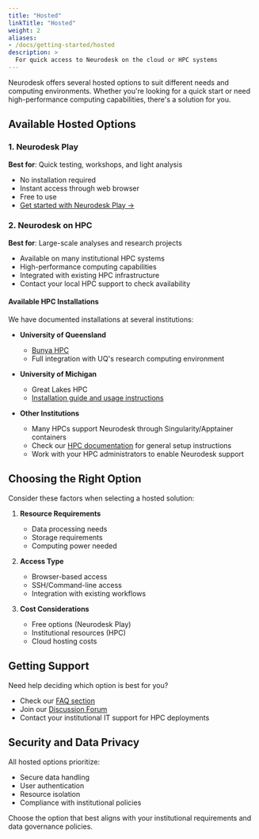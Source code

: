 ```yaml
---
title: "Hosted"
linkTitle: "Hosted"
weight: 2
aliases: 
- /docs/getting-started/hosted
description: >
  For quick access to Neurodesk on the cloud or HPC systems
---
```


Neurodesk offers several hosted options to suit different needs and computing environments. Whether you're looking for a quick start or need high-performance computing capabilities, there's a solution for you.

## Available Hosted Options

### 1. Neurodesk Play
**Best for**: Quick testing, workshops, and light analysis
- No installation required
- Instant access through web browser
- Free to use
- [Get started with Neurodesk Play →](/getting-started/hosted/play)

### 2. Neurodesk on HPC
**Best for**: Large-scale analyses and research projects
- Available on many institutional HPC systems
- High-performance computing capabilities
- Integrated with existing HPC infrastructure
- Contact your local HPC support to check availability

#### Available HPC Installations
We have documented installations at several institutions:

- **University of Queensland**
  - [Bunya HPC](/getting-started/hosted/bunya/)
  - Full integration with UQ's research computing environment

- **University of Michigan**
  - Great Lakes HPC
  - [Installation guide and usage instructions](/getting-started/neurocommand/linux-and-hpc/#greatlakes---university-of-michigan)

- **Other Institutions**
  - Many HPCs support Neurodesk through Singularity/Apptainer containers
  - Check our [HPC documentation](/getting-started/neurocommand/linux-and-hpc/) for general setup instructions
  - Work with your HPC administrators to enable Neurodesk support


## Choosing the Right Option

Consider these factors when selecting a hosted solution:

1. **Resource Requirements**
   - Data processing needs
   - Storage requirements
   - Computing power needed

2. **Access Type**
   - Browser-based access
   - SSH/Command-line access
   - Integration with existing workflows

3. **Cost Considerations**
   - Free options (Neurodesk Play)
   - Institutional resources (HPC)
   - Cloud hosting costs

## Getting Support

Need help deciding which option is best for you?
- Check our [FAQ section](/docs/overview/faq)
- Join our [Discussion Forum](https://github.com/orgs/neurodesk/discussions)
- Contact your institutional IT support for HPC deployments

## Security and Data Privacy

All hosted options prioritize:
- Secure data handling
- User authentication
- Resource isolation
- Compliance with institutional policies

Choose the option that best aligns with your institutional requirements and data governance policies.
